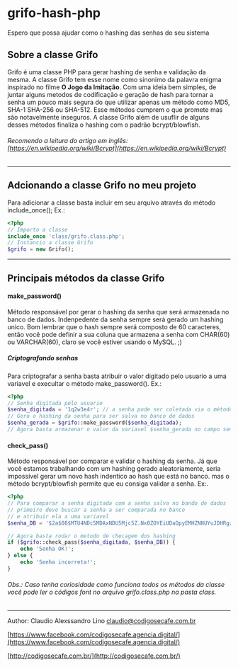 # grifo-hash-php
Espero que possa ajudar como o hashing das senhas do seu sistema

## Sobre a classe Grifo
Grifo é uma classe PHP para gerar hashing de senha e validação da mesma.
A classe Grifo tem esse nome como sinonimo da palavra enigma inspirado no filme **O Jogo da Imitação**. 
Com uma ideia bem simples, de juntar alguns metodos de codificação e geração de hash para tornar a senha um pouco mais segura do que utilizar apenas um método como MD5, SHA-1 SHA-256 ou SHA-512. Esse métodos cumprem o que promete mas são notavelmente inseguros. A classe Grifo além de usuflir de alguns desses métodos finaliza o hashing com o padrão  bcrypt/blowfish. 

###### Recomendo a leitura do artigo em inglês: [https://en.wikipedia.org/wiki/Bcrypt](https://en.wikipedia.org/wiki/Bcrypt)
---
## Adcionando a classe Grifo no meu projeto
Para adicionar a classe basta incluir em seu arquivo através do método include_once(); Ex.:
```php
<?php 
// Importo a classe
include_once 'class/grifo.class.php';
// Instancio a classe Grifo
$grifo = new Grifo();
```
---
## Principais métodos da classe Grifo
#### make_password()
Método responsável por gerar o hashing da senha que será armazenada no banco de dados. Indenpedente da senha sempre será gerado um hashing unico. Bom lembrar que o hash sempre será composto de 60 caracteres, então você pode definir a sua coluna que armazena a senha com CHAR(60) ou VARCHAR(60), claro se você estiver usando o MySQL. ;)
##### Criptografando senhas
Para criptografar a senha basta atribuir o valor digitado pelo usuario a uma variavel e execultar o método make_password(). Ex.:
```php
<?php 
// Senha digitada pelo usuario
$senha_digitada = '1q2w3e4r'; // a senha pode ser coletada via o método $_POST ou $_GET
// Gero o hashing da senha para ser salva no banco de dados
$senha_gerada = $grifo::make_password($senha_digitada);
// Agora basta armazenar o valor da variavel $senha_gerada no campo senha da tabela do seu banco de dados
```
#### check_pass()
Método responsável por comparar e validar o hashing da senha. Já que você estamos trabalhando com um hashing gerado aleatoriamente, seria impossível gerar um novo hash indentico ao hash que está no banco. mas o método bcrypt/blowfish permite que eu consiga validar a senha. Ex:.
```php
<?php 
// Para comparar a senha digitada com a senha salva no bando de dados
// primeiro devo buscar a senha a ser comparada no banco
// e atribuir ela a uma variavel 
$senha_DB = '$2a$08$MTU4NDc5MDAxNDU5Mjc5Z.Nx0ZOYEiUDaOpyEMHZNNUYuJDHRgzI2'; // Senha salva no banco de dados com 60 caracters

// Agora basta rodar o metodo de checagem dos hashing
if ($grifo::check_pass($senha_digitada, $senha_DB)) {
	echo 'Senha OK!';
} else {
	echo 'Senha incorreta!';
}
```
###### Obs.: Caso tenha coriosidade como funciona todos os métodos da classe você pode ler o códigos font no arquivo grifo.class.php na pasta class.
---

Author: Claudio Alexssandro Lino <claudio@codigosecafe.com.br>

[https://www.facebook.com/codigosecafe.agencia.digital/](https://www.facebook.com/codigosecafe.agencia.digital/)

[http://codigosecafe.com.br/](http://codigosecafe.com.br/)
